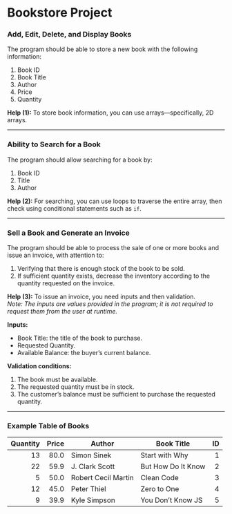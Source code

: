 # Bookstore Project  

### Add, Edit, Delete, and Display Books  
The program should be able to store a new book with the following information:  

1. Book ID  
2. Book Title  
3. Author  
4. Price  
5. Quantity  

**Help (1):** To store book information, you can use arrays—specifically, 2D arrays.  

---

### Ability to Search for a Book  
The program should allow searching for a book by:  

1. Book ID  
2. Title  
3. Author  

**Help (2):** For searching, you can use loops to traverse the entire array, then check using conditional statements such as `if`.  

---

### Sell a Book and Generate an Invoice  
The program should be able to process the sale of one or more books and issue an invoice, with attention to:  

1. Verifying that there is enough stock of the book to be sold.  
2. If sufficient quantity exists, decrease the inventory according to the quantity requested on the invoice.  

**Help (3):** To issue an invoice, you need inputs and then validation.  
*Note: The inputs are values provided in the program; it is not required to request them from the user at runtime.*  

**Inputs:**  
- Book Title: the title of the book to purchase.  
- Requested Quantity.  
- Available Balance: the buyer’s current balance.  

**Validation conditions:**  
1. The book must be available.  
2. The requested quantity must be in stock.  
3. The customer’s balance must be sufficient to purchase the requested quantity.  

---

### Example Table of Books  

| Quantity | Price | Author               | Book Title          | ID |
|---------:|------:|----------------------|---------------------|---:|
| 13       | 80.0  | Simon Sinek          | Start with Why      | 1  |
| 22       | 59.9  | J. Clark Scott       | But How Do It Know  | 2  |
| 5        | 50.0  | Robert Cecil Martin  | Clean Code          | 3  |
| 12       | 45.0  | Peter Thiel          | Zero to One         | 4  |
| 9        | 39.9  | Kyle Simpson         | You Don’t Know JS   | 5  |
